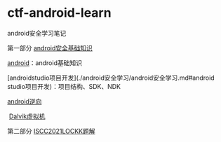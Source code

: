 # ctf-android-learn
android安全学习笔记

第一部分 [android安全基础知识](./android安全学习/android安全学习.md)

[android](./android安全学习/android安全学习.md#android)：android基础知识

[androidstudio项目开发](./android安全学习/android安全学习.md#android studio项目开发)：项目结构、SDK、NDK

[android逆向](./android安全学习/android安全学习.md#android逆向)

​	[Dalvik虚拟机](./android安全学习/android安全学习.md#Dalvik虚拟机)

第二部分 [ISCC2021LOCKK题解](./LOCKK题解/ISCC2021LOCKK题解.md)

